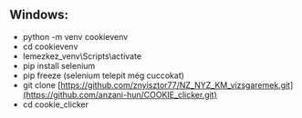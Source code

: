 

<b>Windows:</b>
---
- python -m venv cookievenv
- cd cookievenv
- lemezkez_venv\Scripts\activate
- pip install selenium
- pip freeze (selenium telepít még cuccokat)
- git clone [https://github.com/znyisztor77/NZ_NYZ_KM_vizsgaremek.git](https://github.com/anzani-hun/COOKIE_clicker.git)
- cd cookie_clicker
